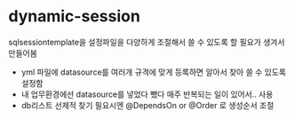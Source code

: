 # dynamic-session
sqlsessiontemplate을 설정파일을 다양하게 조절해서 쓸 수 있도록 할 필요가 생겨서 만들어봄

- yml 파일에 datasource를 여러개 규격에 맞게 등록하면 알아서 찾아 쓸 수 있도록 설정함
- 내 업무환경에선 datasource를 넣었다 뺐다 매주 반복되는 일이 있어서.. 사용
- db리스트 선제적 찾기 필요시엔 @DependsOn or @Order 로 생성순서 조절

